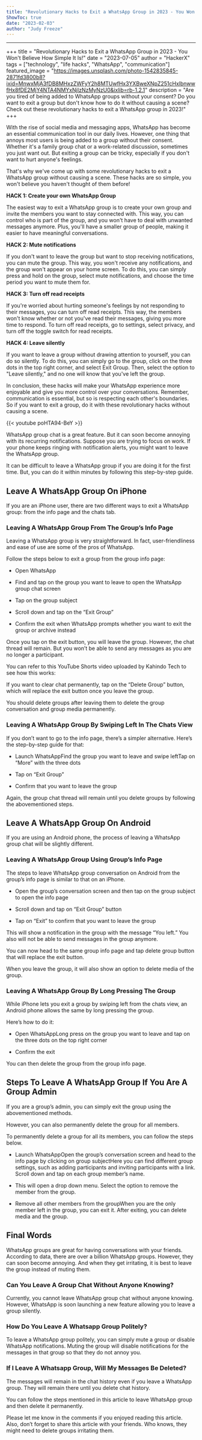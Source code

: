 ```yaml
---
title: "Revolutionary Hacks to Exit a WhatsApp Group in 2023 - You Won't Believe How Simple It Is!"
ShowToc: true 
date: "2023-02-03"
author: "Judy Freeze"
---
```

*****
+++ 
title = "Revolutionary Hacks to Exit a WhatsApp Group in 2023 - You Won't Believe How Simple It Is!" 
date = "2023-07-05" 
author = "HackerX" 
tags = ["technology", "life hacks", "WhatsApp", "communication"] 
featured_image = "https://images.unsplash.com/photo-1542835845-2871fd3800b8?ixid=MnwxMjA3fDB8MHxzZWFyY2h8MTUwfHx3YXBweXNpZ251cHxlbnwwfHx8fDE2MjY4NTA4NMYxNjIzNzMyNzU0&ixlib=rb-1.2.1" 
description = "Are you tired of being added to WhatsApp groups without your consent? Do you want to exit a group but don't know how to do it without causing a scene? Check out these revolutionary hacks to exit a WhatsApp group in 2023!" 
+++

With the rise of social media and messaging apps, WhatsApp has become an essential communication tool in our daily lives. However, one thing that annoys most users is being added to a group without their consent. Whether it's a family group chat or a work-related discussion, sometimes you just want out. But exiting a group can be tricky, especially if you don't want to hurt anyone's feelings. 

That's why we've come up with some revolutionary hacks to exit a WhatsApp group without causing a scene. These hacks are so simple, you won't believe you haven't thought of them before!

**HACK 1: Create your own WhatsApp Group**

The easiest way to exit a WhatsApp group is to create your own group and invite the members you want to stay connected with. This way, you can control who is part of the group, and you won't have to deal with unwanted messages anymore. Plus, you'll have a smaller group of people, making it easier to have meaningful conversations. 

**HACK 2: Mute notifications**

If you don't want to leave the group but want to stop receiving notifications, you can mute the group. This way, you won't receive any notifications, and the group won't appear on your home screen. To do this, you can simply press and hold on the group, select mute notifications, and choose the time period you want to mute them for. 

**HACK 3: Turn off read receipts**

If you're worried about hurting someone's feelings by not responding to their messages, you can turn off read receipts. This way, the members won't know whether or not you've read their messages, giving you more time to respond. To turn off read receipts, go to settings, select privacy, and turn off the toggle switch for read receipts. 

**HACK 4: Leave silently**

If you want to leave a group without drawing attention to yourself, you can do so silently. To do this, you can simply go to the group, click on the three dots in the top right corner, and select Exit Group. Then, select the option to "Leave silently," and no one will know that you've left the group. 

In conclusion, these hacks will make your WhatsApp experience more enjoyable and give you more control over your conversations. Remember, communication is essential, but so is respecting each other's boundaries. So if you want to exit a group, do it with these revolutionary hacks without causing a scene.

{{< youtube poHTA94-BeY >}} 



WhatsApp group chat is a great feature. But it can soon become annoying with its recurring notifications. Suppose you are trying to focus on work. If your phone keeps ringing with notification alerts, you might want to leave the WhatsApp group.
 
It can be difficult to leave a WhatsApp group if you are doing it for the first time. But, you can do it within minutes by following this step-by-step guide.
 
## Leave A WhatsApp Group On iPhone
 
If you are an iPhone user, there are two different ways to exit a WhatsApp group: from the info page and the chats tab.
 
### Leaving A WhatsApp Group From The Group’s Info Page
 
Leaving a WhatsApp group is very straightforward. In fact, user-friendliness and ease of use are some of the pros of WhatsApp.
 
Follow the steps below to exit a group from the group info page:
 
- Open WhatsApp

 
- Find and tap on the group you want to leave to open the WhatsApp group chat screen

 
- Tap on the group subject

 
- Scroll down and tap on the “Exit Group”

 
- Confirm the exit when WhatsApp prompts whether you want to exit the group or archive instead

 
Once you tap on the exit button, you will leave the group. However, the chat thread will remain. But you won’t be able to send any messages as you are no longer a participant.
 
You can refer to this YouTube Shorts video uploaded by Kahindo Tech to see how this works:
 
If you want to clear chat permanently, tap on the “Delete Group” button, which will replace the exit button once you leave the group.
 
You should delete groups after leaving them to delete the group conversation and group media permanently.
 
### Leaving A WhatsApp Group By Swiping Left In The Chats View
 
If you don’t want to go to the info page, there’s a simpler alternative. Here’s the step-by-step guide for that:
 
- Launch WhatsAppFind the group you want to leave and swipe leftTap on “More” with the three dots

 
- Tap on “Exit Group”

 
- Confirm that you want to leave the group

 
Again, the group chat thread will remain until you delete groups by following the abovementioned steps.
 
## Leave A WhatsApp Group On Android
 
If you are using an Android phone, the process of leaving a WhatsApp group chat will be slightly different.
 
### Leaving A WhatsApp Group Using Group’s Info Page
 
The steps to leave WhatsApp group conversation on Android from the group’s info page is similar to that on an iPhone.
 
- Open the group’s conversation screen and then tap on the group subject to open the info page

 
- Scroll down and tap on “Exit Group” button

 
- Tap on “Exit” to confirm that you want to leave the group

 
This will show a notification in the group with the message “You left.” You also will not be able to send messages in the group anymore.
 
You can now head to the same group info page and tap delete group button that will replace the exit button.
 
When you leave the group, it will also show an option to delete media of the group.
 
### Leaving A WhatsApp Group By Long Pressing The Group
 
While iPhone lets you exit a group by swiping left from the chats view, an Android phone allows the same by long pressing the group.
 
Here’s how to do it:
 
- Open WhatsAppLong press on the group you want to leave and tap on the three dots on the top right corner

 
- Confirm the exit

 
You can then delete the group from the group info page.
 
## Steps To Leave A WhatsApp Group If You Are A Group Admin
 
If you are a group’s admin, you can simply exit the group using the abovementioned methods.
 
However, you can also permanently delete the group for all members.
 
To permanently delete a group for all its members, you can follow the steps below.
 
- Launch WhatsAppOpen the group’s conversation screen and head to the info page by clicking on group subjectHere you can find different group settings, such as adding participants and inviting participants with a link. Scroll down and tap on each group member’s name.

 
- This will open a drop down menu. Select the option to remove the member from the group.

 
- Remove all other members from the groupWhen you are the only member left in the group, you can exit it. After exiting, you can delete media and the group.

 
## Final Words
 
WhatsApp groups are great for having conversations with your friends. According to data, there are over a billion WhatsApp groups. However, they can soon become annoying. And when they get irritating, it is best to leave the group instead of muting them.
 
### Can You Leave A Group Chat Without Anyone Knowing?
 
Currently, you cannot leave WhatsApp group chat without anyone knowing. However, WhatsApp is soon launching a new feature allowing you to leave a group silently.
 
### How Do You Leave A Whatsapp Group Politely?
 
To leave a WhatsApp group politely, you can simply mute a group or disable WhatsApp notifications. Muting the group will disable notifications for the messages in that group so that they do not annoy you.
 
### If I Leave A Whatsapp Group, Will My Messages Be Deleted?
 
The messages will remain in the chat history even if you leave a WhatsApp group. They will remain there until you delete chat history.
 
You can follow the steps mentioned in this article to leave WhatsApp group and then delete it permanently.
 
Please let me know in the comments if you enjoyed reading this article. Also, don’t forget to share this article with your friends. Who knows, they might need to delete groups irritating them.




